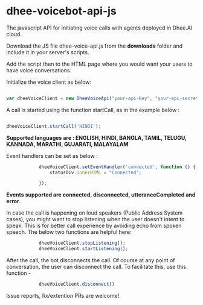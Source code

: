 # dhee-voicebot-api-js

The javascript API for initiating voice calls with agents deployed in Dhee.AI cloud.

Download the JS file dhee-voice-api.js from the **downloads** folder and include it in your server's scripts.

Add the script then to the HTML page where you would want your users to have voice conversations.


Initialize the voice client as below:

```javascript

var dheeVoiceClient = new DheeVoiceApi("your-api-key", "your-api-secret");

```

A call is started using the function startCall, as in the example below : 

```javascript

dheeVoiceClient.startCall('HINDI');

```

**Supported languages are : ENGLISH, HINDI, BANGLA, TAMIL, TELUGU, KANNADA, MARATHI, GUJARATI, MALAYALAM**

Event handlers can be set as below :
```javascript
            dheeVoiceClient.setEventHandler('connected', function () {
                statusDiv.innerHTML = "Connected";

            });

```
**Events supported are connected, disconnected, utteranceCompleted and error**.

In case the call is happening on loud speakers (Public Address System cases), you might want to stop listening when the user doesn't intent to speak. This is for better call experience by avoiding echo from spoken speech. The below two functions are helpful here: 

```javascript
            dheeVoiceClient.stopListening();
            dheeVoiceClient.startListening();

```

After the call, the bot disconnects the call. Of course at any point of conversation, the user can disconnect the call. To facilitate this, use this function -
```javascript
            dheeVoiceClient.disconnect()
```


Issue reports, fix/extention PRs are welcome!
